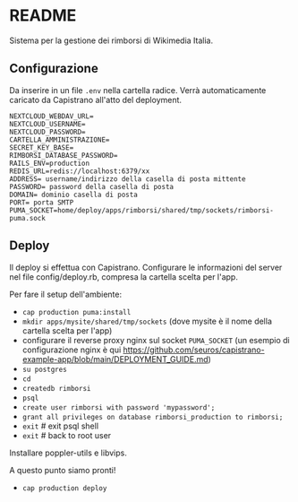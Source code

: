 # README
Sistema per la gestione dei rimborsi di Wikimedia Italia.
## Configurazione
Da inserire in un file `.env` nella cartella radice. Verrà automaticamente caricato da Capistrano all'atto del deployment.
```
NEXTCLOUD_WEBDAV_URL=
NEXTCLOUD_USERNAME=
NEXTCLOUD_PASSWORD=
CARTELLA_AMMINISTRAZIONE=
SECRET_KEY_BASE=
RIMBORSI_DATABASE_PASSWORD=
RAILS_ENV=production
REDIS_URL=redis://localhost:6379/xx
ADDRESS= username/indirizzo della casella di posta mittente
PASSWORD= password della casella di posta
DOMAIN= dominio casella di posta
PORT= porta SMTP
PUMA_SOCKET=home/deploy/apps/rimborsi/shared/tmp/sockets/rimborsi-puma.sock
```
## Deploy
Il deploy si effettua con Capistrano. Configurare le informazioni del server nel file config/deploy.rb, compresa la cartella scelta per l'app. 

Per fare il setup dell'ambiente:
* `cap production puma:install`
* `mkdir apps/mysite/shared/tmp/sockets` (dove mysite è il nome della cartella scelta per l'app)
* configurare il reverse proxy nginx sul socket `PUMA_SOCKET` (un esempio di configurazione nginx è qui https://github.com/seuros/capistrano-example-app/blob/main/DEPLOYMENT_GUIDE.md)
* `su postgres`
* `cd`
* `createdb rimborsi`
* `psql`
* `create user rimborsi with password 'mypassword';`
* `grant all privileges on database rimborsi_production to rimborsi;`
* `exit` # exit psql shell
* `exit` # back to root user

Installare poppler-utils e libvips.

A questo punto siamo pronti! 
* `cap production deploy`